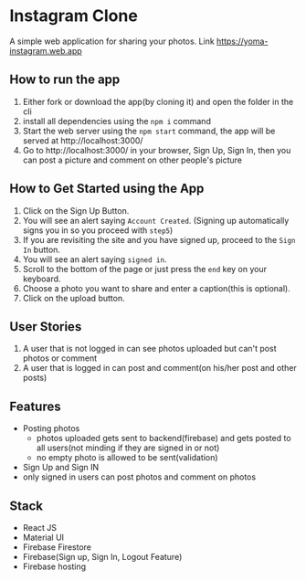 # Instagram Clone 
A simple web application for sharing your photos.
Link https://yoma-instagram.web.app

## How to run the app
1. Either fork or download the app(by cloning it) and open the folder in the cli
2. install all dependencies using the `npm i` command
3. Start the web server using the `npm start` command, the app will be served at http://localhost:3000/
4. Go to http://localhost:3000/ in your browser, Sign Up, Sign In, then you can post a picture and comment on other people's picture

## How to Get Started using the App
1. Click on the Sign Up Button.
2. You will see an alert saying `Account Created`. (Signing up automatically signs you in so you proceed with `step5`)
3. If you are revisiting the site and you have signed up, proceed to the `Sign In` button.
4. You will see an alert saying `signed in`.
5. Scroll to the bottom of the page or just press the `end` key on your keyboard.
6. Choose a photo you want to share and enter a caption(this is optional).
7. Click on the upload button.

## User Stories
1. A user that is not logged in can see photos uploaded but can't post photos or comment
2. A user that is logged in can post and comment(on his/her post and other posts)

## Features
- Posting photos
  - photos uploaded gets sent to backend(firebase) and gets posted to all users(not minding if they are signed in or not)
  - no empty photo is allowed to be sent(validation)
 - Sign Up and Sign IN
  - only signed in users can post photos and comment on photos
 
## Stack
- React JS
- Material UI
- Firebase Firestore
- Firebase(Sign up, Sign In, Logout Feature)
- Firebase hosting

